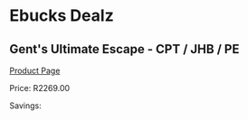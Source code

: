 
# Ebucks Dealz
## Gent's Ultimate Escape - CPT / JHB / PE
[Product Page](https://www.ebucks.com/web/shop/productSelected.do?prodId=239433850&catId=322112237)

Price: R2269.00

Savings: 


	